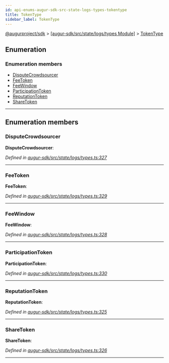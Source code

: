 ```yaml
---
id: api-enums-augur-sdk-src-state-logs-types-tokentype
title: TokenType
sidebar_label: TokenType
---
```


[@augurproject/sdk](api-readme.md) > [[augur-sdk/src/state/logs/types Module]](api-modules-augur-sdk-src-state-logs-types-module.md) > [TokenType](api-enums-augur-sdk-src-state-logs-types-tokentype.md)

## Enumeration

### Enumeration members

* [DisputeCrowdsourcer](api-enums-augur-sdk-src-state-logs-types-tokentype.md#disputecrowdsourcer)
* [FeeToken](api-enums-augur-sdk-src-state-logs-types-tokentype.md#feetoken)
* [FeeWindow](api-enums-augur-sdk-src-state-logs-types-tokentype.md#feewindow)
* [ParticipationToken](api-enums-augur-sdk-src-state-logs-types-tokentype.md#participationtoken)
* [ReputationToken](api-enums-augur-sdk-src-state-logs-types-tokentype.md#reputationtoken)
* [ShareToken](api-enums-augur-sdk-src-state-logs-types-tokentype.md#sharetoken)

---

## Enumeration members

<a id="disputecrowdsourcer"></a>

###  DisputeCrowdsourcer

**DisputeCrowdsourcer**: 

*Defined in [augur-sdk/src/state/logs/types.ts:327](https://github.com/AugurProject/augur/blob/1e1466f1d3/packages/augur-sdk/src/state/logs/types.ts#L327)*

___
<a id="feetoken"></a>

###  FeeToken

**FeeToken**: 

*Defined in [augur-sdk/src/state/logs/types.ts:329](https://github.com/AugurProject/augur/blob/1e1466f1d3/packages/augur-sdk/src/state/logs/types.ts#L329)*

___
<a id="feewindow"></a>

###  FeeWindow

**FeeWindow**: 

*Defined in [augur-sdk/src/state/logs/types.ts:328](https://github.com/AugurProject/augur/blob/1e1466f1d3/packages/augur-sdk/src/state/logs/types.ts#L328)*

___
<a id="participationtoken"></a>

###  ParticipationToken

**ParticipationToken**: 

*Defined in [augur-sdk/src/state/logs/types.ts:330](https://github.com/AugurProject/augur/blob/1e1466f1d3/packages/augur-sdk/src/state/logs/types.ts#L330)*

___
<a id="reputationtoken"></a>

###  ReputationToken

**ReputationToken**: 

*Defined in [augur-sdk/src/state/logs/types.ts:325](https://github.com/AugurProject/augur/blob/1e1466f1d3/packages/augur-sdk/src/state/logs/types.ts#L325)*

___
<a id="sharetoken"></a>

###  ShareToken

**ShareToken**: 

*Defined in [augur-sdk/src/state/logs/types.ts:326](https://github.com/AugurProject/augur/blob/1e1466f1d3/packages/augur-sdk/src/state/logs/types.ts#L326)*

___

